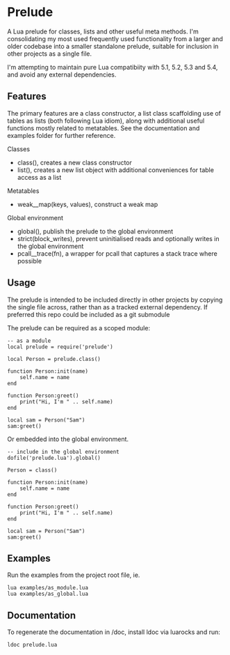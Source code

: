 # Prelude

A Lua prelude for classes, lists and other useful meta methods. I'm consolidating my most used frequently used functionality from a larger and older codebase into a smaller standalone prelude, suitable for inclusion in other projects as a single file.

I'm attempting to maintain pure Lua compatibiity with 5.1, 5.2, 5.3 and 5.4, and avoid any external dependencies.

## Features

The primary features are a class constructor, a list class scaffolding use of tables as lists (both following Lua idiom), along with additional useful functions mostly related to metatables. See the documentation and examples folder for further reference.


Classes

 * class(), creates a new class constructor
 * list(), creates a new list object with additional conveniences for table access as a list

Metatables

 * weak__map(keys, values), construct a weak map

Global environment 

 * global(), publish the prelude to the global environment 
 * strict(block_writes), prevent uninitialised reads and optionally writes in the global environment
 * pcall__trace(fn), a wrapper for pcall that captures a stack trace where possible


## Usage

The prelude is intended to be included directly in other projects by copying the single file across, rather than as a tracked external dependency. If preferred this repo could be included as a git submodule


The prelude can be required as a scoped module:

	-- as a module
	local prelude = require('prelude')
	
	local Person = prelude.class()
	
	function Person:init(name)
		self.name = name
	end
	
	function Person:greet()
		print("Hi, I'm " .. self.name)
	end

	local sam = Person("Sam")
	sam:greet()


Or embedded into the global environment.

	-- include in the global environment
	dofile('prelude.lua').global()
	
	Person = class()
	
	function Person:init(name)
		self.name = name
	end

	function Person:greet()
		print("Hi, I'm " .. self.name)
	end

	local sam = Person("Sam")
	sam:greet()


## Examples

Run the examples from the project root file, ie.

	lua examples/as_module.lua
	lua examples/as_global.lua


## Documentation

To regenerate the documentation in /doc, install ldoc via luarocks and run:

	ldoc prelude.lua